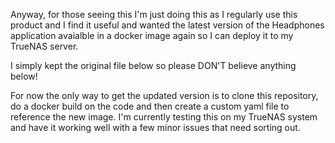 
Anyway, for those seeing this I'm just doing this as I regularly use this product and I find it useful and wanted the latest version of the Headphones application avaialble in a docker image again so I can deploy it to my TrueNAS server.

I simply kept the original file below so please DON'T believe anything below!

For now the only way to get the updated version is to clone this repository, do a docker build on the code and then create a custom yaml file to reference the new image.  I'm currently testing this on my TrueNAS system and have it working well with a few minor issues that need sorting out.
